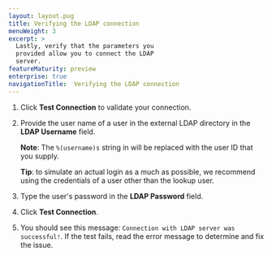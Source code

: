 ```yaml
---
layout: layout.pug
title: Verifying the LDAP connection
menuWeight: 3
excerpt: >
  Lastly, verify that the parameters you
  provided allow you to connect the LDAP
  server.
featureMaturity: preview
enterprise: true
navigationTitle:  Verifying the LDAP connection
---
```



1. Click **Test Connection** to validate your connection. 

2. Provide the user name of a user in the external LDAP directory in the **LDAP Username** field.  

    **Note**: The `%(username)s` string in will be replaced with the user ID that you supply.

    **Tip**: to simulate an actual login as a much as possible, we recommend using the credentials of a user other than the lookup user.

3. Type the user's password in the **LDAP Password** field.

4. Click **Test Connection**.

5. You should see this message: `Connection with LDAP server was successful!`. If the test fails, read the error message to determine and fix the issue.


